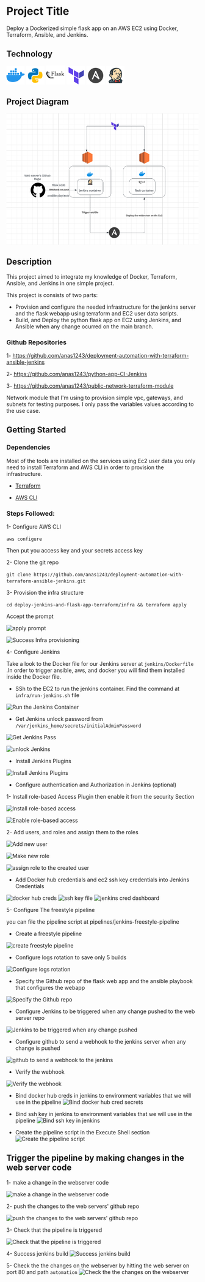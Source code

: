 # Project Title

Deploy a Dockerized simple flask app on an AWS EC2 using Docker, Terraform, Ansible, and Jenkins.

## Technology
![Docker](images/icons8-docker-48.png) ![Python](images/icons8-python-48.png) ![Flask](images/icons8-flask-50.png) ![Terraform](images/icons8-terraform-48.png) ![Ansible](images/icons8-ansible-48.png) ![Jenkins](images/icons8-jenkins-48.png)


## Project Diagram

![Project Design](images/Diagram.png)


## Description

This project aimed to integrate my knowledge of Docker, Terraform, Ansible, and Jenkins in one simple project.

This project is consists of two parts:

- Provision and configure the needed infrastructure for the jenkins server and the flask webapp using terraform and EC2 user data scripts.
- Build, and Deploy the python flask app on EC2 using Jenkins, and Ansible when any change ocurred on the main branch.

### Github Repositories
1- https://github.com/anas1243/deployment-automation-with-terraform-ansible-jenkins

2- https://github.com/anas1243/python-app-CI-Jenkins

3- https://github.com/anas1243/public-network-terraform-module

Network module that I'm using to provision simple vpc, gateways, and subnets for testing purposes. I only pass the variables values according to the use case.

## Getting Started

### Dependencies

Most of the tools are installed on the services using Ec2 user data you only need to install Terraform and AWS CLI in order to provision the infrastructure.

* [Terraform](https://developer.hashicorp.com/terraform/tutorials/aws-get-started/install-cli)

* [AWS CLI](https://docs.aws.amazon.com/cli/latest/userguide/getting-started-install.html)


### Steps Followed:

1- Configure AWS CLI

```aws configure```

Then put you access key and your secrets access key

2- Clone the git repo

```git clone https://github.com/anas1243/deployment-automation-with-terraform-ansible-jenkins.git```

3- Provision the infra structure

```cd deploy-jenkins-and-flask-app-terraform/infra && terraform apply```

Accept the prompt

![apply prompt](images/apply-prompt.png)

![Success Infra provisioning](images/success-infra.png)

4- Configure Jenkins

Take a look to the Docker file for our Jenkins server at `jenkins/Dockerfile` .In order to trigger ansible, aws, and docker you will find them installed inside the Docker file.



* SSh to the EC2 to run the jenkins container. Find the command at `infra/run-jenkins.sh` file

![Run the Jenkins Container](images/start-jenkins-container.png)



* Get Jenkins unlock password from `/var/jenkins_home/secrets/initialAdminPassword`

![Get Jenkins Pass](images/get-jenkins-pass.png)

![unlock Jenkins](images/unlock-jenkins.png)

* Install Jenkins Plugins

![Install Jenkins Plugins](images/install-plugins.png)



* Configure authentication and Authorization in Jenkins (optional)

1- Install role-based Access Plugin then enable it from the security Section

![Install role-based access](images/role-based-access.png)

![Enable role-based access](images/enable-role-based.png)

2- Add users, and roles and assign them to the roles

![Add new user](images/add-user.png)

![Make new role](images/add-role.png)

![assign role to the created user](images/assign-user.png)


* Add Docker hub credentials and ec2 ssh key credentials into Jenkins Credentials

![docker hub creds](images/dockerhub-cred.png)
![ssh key file](images/ssh-key.png)
![jenkins cred dashboard](images/jenkins-secrets.png)

5- Configure The freestyle pipeline

you can file the pipeline script at pipelines/jenkins-freestyle-pipeline

* Create a freestyle pipeline

![create freestyle pipeline](images/freestyle-pipeline.png)

* Configure logs rotation to save only 5 builds

![Configure logs rotation](images/log-rotation.png)

* Specify the Github repo of the flask web app and the ansible playbook that configures the webapp

![Specify the Github repo](images/webserver-repo.png)

* Configure Jenkins to be triggered when any change pushed to the web server repo

![Jenkins to be triggered when any change pushed](images/webhook-jenkins.png)

* Configure github to send a webhook to the jenkins server when any change is pushed

![github to send a webhook to the jenkins](images/webhook-github.png)

* Verify the webhook

![Verify the webhook](images/check-webhook.png)

* Bind docker hub creds in jenkins to environment variables that we will use in the pipeline
![Bind docker hub cred secrets](images/bind-dockerhub-secret.png)

* Bind ssh key in jenkins to environment variables that we will use in the pipeline
![Bind ssh key in jenkins](images/bind-sshkey-secret.png)

* Create the pipeline script in the Execute Shell section
![Create the pipeline script](images/execute-shell-script.png)

## Trigger the pipeline by making changes in the web server code

1- make a change in the webserver code 

![make a change in the webserver code](images/automation-path-webserver.png)

2- push the changes to the web servers' github repo

![push the changes to the web servers' github repo](images/push-to-webserver.png)

3- Check that the pipeline is triggered

![Check that the pipeline is triggered](images/jenkins-trigged.png)

4- Success jenkins build
![Success jenkins build](images/successful-jenkins-build.png)

5- Check the the changes on the webserver by hitting the web server on port 80 and path `automation`
![Check the the changes on the webserver](images/check-webserver.png)